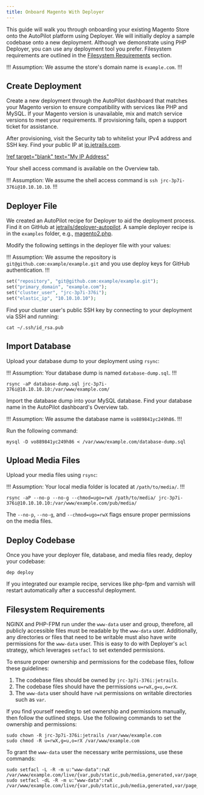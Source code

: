 ```yaml
---
title: Onboard Magento With Deployer
---
```


This guide will walk you through onboarding your existing Magento Store onto the AutoPilot platform using Deployer.
We will initially deploy a sample codebase onto a new deployment.
Although we demonstrate using PHP Deployer, you can use any deployment tool you prefer.
Filesystem requirements are outlined in the [Filesystem Requirements](#filesystem-requirements) section.

!!! Assumption:
We assume the store's domain name is `example.com`.
!!!

## Create Deployment

Create a new deployment through the AutoPilot dashboard that matches your Magento version to ensure compatibility with services like PHP and MySQL.
If your Magento version is unavailable, mix and match service versions to meet your requirements.
If provisioning fails, open a support ticket for assistance.

After provisioning, visit the Security tab to whitelist your IPv4 address and SSH key.
Find your public IP at [ip.jetrails.com](https://ip.jetrails.com).

[!ref target="blank" text="My IP Address"](https://ip.jetrails.com)

Your shell access command is available on the Overview tab.

!!! Assumption:
We assume the shell access command is `ssh jrc-3p7i-376i@10.10.10.10`.
!!!

## Deployer File

We created an AutoPilot recipe for Deployer to aid the deployment process.
Find it on GitHub at [jetrails/deployer-autopilot](https://github.com/jetrails/deployer-autopilot).
A sample deployer recipe is in the `examples` folder, e.g., [magento2.php](https://github.com/jetrails/deployer-autopilot/blob/master/examples/magento2.php).

Modify the following settings in the deployer file with your values:

!!! Assumption:
We assume the repository is `git@github.com:example/example.git` and you use deploy keys for GitHub authentication.
!!!

```php
set("repository", "git@github.com:example/example.git");
set("primary_domain", "example.com");
set("cluster_user", "jrc-3p7i-376i");
set("elastic_ip", "10.10.10.10");
```

Find your cluster user's public SSH key by connecting to your deployment via SSH and running:

```shell
cat ~/.ssh/id_rsa.pub
```

## Import Database

Upload your database dump to your deployment using `rsync`:

!!! Assumption:
Your database dump is named `database-dump.sql`.
!!!

```shell
rsync -aP database-dump.sql jrc-3p7i-376i@10.10.10.10:/var/www/example.com/
```

Import the database dump into your MySQL database.
Find your database name in the AutoPilot dashboard's Overview tab.

!!! Assumption:
We assume the database name is `vo889841yc249h86`.
!!!

Run the following command:

```shell
mysql -D vo889841yc249h86 < /var/www/example.com/database-dump.sql
```

## Upload Media Files

Upload your media files using `rsync`:

!!! Assumption:
Your local media folder is located at `/path/to/media/`.
!!!

```shell
rsync -aP --no-p --no-g --chmod=ugo=rwX /path/to/media/ jrc-3p7i-376i@10.10.10.10:/var/www/example.com/pub/media/
```

The `--no-p`, `--no-g`, and `--chmod=ugo=rwX` flags ensure proper permissions on the media files.

## Deploy Codebase

Once you have your deployer file, database, and media files ready, deploy your codebase:

```shell
dep deploy
```

If you integrated our example recipe, services like php-fpm and varnish will restart automatically after a successful deployment.

## Filesystem Requirements

NGINX and PHP-FPM run under the `www-data` user and group, therefore, all publicly accessible files must be readable by the `www-data` user.
Additionally, any directories or files that need to be writable must also have write permissions for the `www-data` user.
This is easy to do with Deployer's `acl` strategy, which leverages `setfacl` to set extended permissions.

To ensure proper ownership and permissions for the codebase files, follow these guidelines:

1. The codebase files should be owned by `jrc-3p7i-376i:jetrails`.
2. The codebase files should have the permissions `u=rwX,g=u,o=rX`.
3. The `www-data` user should have `rwX` permissions on writable directories such as `var`.

If you find yourself needing to set ownership and permissions manually, then follow the outlined steps.
Use the following commands to set the ownership and permissions:

```shell
sudo chown -R jrc-3p7i-376i:jetrails /var/www/example.com
sudo chmod -R u=rwX,g=u,o=rX /var/www/example.com
```

To grant the `www-data` user the necessary write permissions, use these commands:

```shell
sudo setfacl -L -R -m u:"www-data":rwX /var/www/example.com/live/{var,pub/static,pub/media,generated,var/page_cache}
sudo setfacl -dL -R -m u:"www-data":rwX /var/www/example.com/live/{var,pub/static,pub/media,generated,var/page_cache}
```